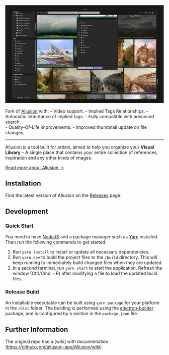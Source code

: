 <img alt="Allusion" src="./screenshot.jpg"/>

Fork of [Allusion](https://github.com/allusion-app/Allusion/) with:
    - Video support.
    - Implied Tags Relationships.
        - Automatic inheritance of implied tags.
        - Fully compatible with advanced search.        
    - Quality-Of-Life improvements.
        - Improved thumbnail update on file changes.

---

Allusion is a tool built for artists, aimed to help you organize your **Visual Library** – A single place that contains your entire collection of references, inspiration and any other kinds of images.

[Read more about Allusion →](https://allusion-app.github.io/)

## Installation


Find the latest version of Allusion on the [Releases](https://github.com/RafaUC/Allusion/releases) page.


## Development

### Quick Start

You need to have [NodeJS](https://nodejs.org/en/download/) and a package manager such as [Yarn](https://yarnpkg.com/lang/en/docs/install/) installed.
Then run the following commands to get started:

1. Run `yarn install` to install or update all necessary dependencies.
2. Run `yarn dev` to build the project files to the `/build` directory. This will keep running to immediately build changed files when they are updated.
3. In a second terminal, run `yarn start` to start the application. Refresh the window (Ctrl/Cmd + R) after modifying a file to load the updated build files.

### Release Build

An installable executable can be built using `yarn package` for your platform in the `/dist` folder. The building is performed using the [electron-builder](https://www.electron.build/) package, and is configured by a section in the `package.json` file.

## Further Information

The original repo had a [wiki] with documentation (https://github.com/allusion-app/Allusion/wiki).
